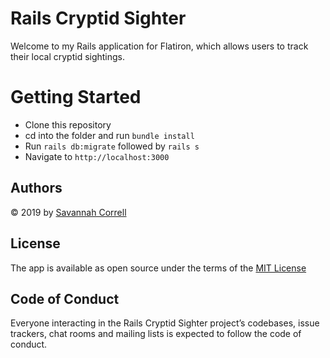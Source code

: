 # Rails Cryptid Sighter

Welcome to my Rails application for Flatiron, which allows users to track their local cryptid sightings.

# Getting Started

- Clone this repository
- cd into the folder and run `bundle install`
- Run `rails db:migrate` followed by `rails s`
- Navigate to `http://localhost:3000`

## Authors

© 2019 by [Savannah Correll](https://github.com/vulcanism)

## License
The app is available as open source under the terms of the [MIT License](https://opensource.org/licenses/MIT)

## Code of Conduct
Everyone interacting in the Rails Cryptid Sighter project’s codebases, issue trackers, chat rooms and mailing lists is expected to follow the code of conduct.
